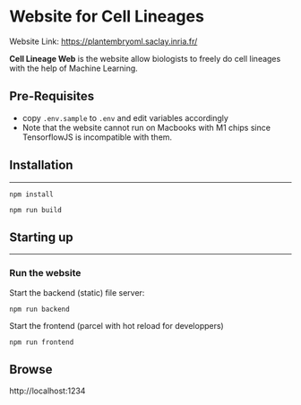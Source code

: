 # Website for Cell Lineages

Website Link: https://plantembryoml.saclay.inria.fr/

**Cell Lineage Web** is the website allow biologists to freely do cell lineages with the help of Machine Learning.

## Pre-Requisites

* copy `.env.sample` to `.env` and edit variables accordingly
* Note that the website cannot run on Macbooks with M1 chips since TensorflowJS is incompatible with them.

## Installation
---

```
npm install
```

```
npm run build
```
## Starting up
---

### Run the website

Start the backend (static) file server:
```
npm run backend
```

Start the frontend (parcel with hot reload for developpers)
```
npm run frontend
```

## Browse

http://localhost:1234
